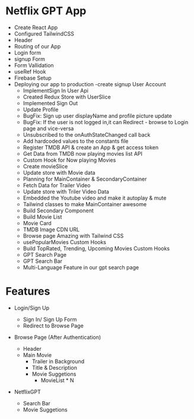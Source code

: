 # Netflix GPT App

- Create React App
- Configured TailwindCSS
- Header
- Routing of our App
- Login form
- signup Form
- Form Vallidation
- useRef Hook
- Firebase Setup
- Deploying our app to production
  -create signup User Account
  - ImplementSign In User Api
  - Created Redux Store with UserSlice
  - Implemented Sign Out
  - Update Profile
  - BugFix: Sign up user displayName and profile picture update
  - BugFix: If the user is not logged in,it can Redirect - browse to Login page and vice-versa
  - Unsubscribed to the onAuthStateChanged call back
  - Add hardcoded values to the constants file
  - Register TMDB API & create an App & get access token
  - Get Data from TMDB now playing movies list API
  - Custom Hook for Now playing Movies
  - Create movieSlice
  - Update store with Movie data
  - Planning for MainContainer & SecondaryContainer
  - Fetch Data for Trailer Video
  - Update store with Triler Video Data
  - Embedded the Youtube video and make it autoplay & mute
  - Tailwind classes to make MainContainer awesome
  - Build Secondary Component
  - Build Movie List
  - Movie Card
  - TMDB Image CDN URL
  - Browse page Amazing with Tailwind CSS
  - usePopularMovies Custom Hooks
  - Build TopRated, Trending, Upcoming Movies Custom Hooks
  - GPT Search Page
  - GPT Search Bar
  - Multi-Language Feature in our gpt search page

# Features

- Login/Sign Up

  - Sign In/ Sign Up Form
  - Redirect to Browse Page

- Browse Page (After Authentication)

  - Header
  - Main Movie
    - Trailer in Background
    - Title & Description
    - Movie Suggetions
      - MovieList \* N

- NetflixGPT
  - Search Bar
  - Movie Suggetions
